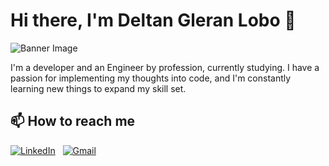 # Hi there, I'm Deltan Gleran Lobo 👋

![Banner Image](https://yourimageurl.com)

<div style="background-image: url('https://yourcamoimageurl.com'); background-size: cover;">

I'm a developer and an Engineer by profession, currently studying. I have a passion for implementing my thoughts into code, and I'm constantly learning new things to expand my skill set.


## 📫 How to reach me

<a href="https://www.linkedin.com/in/deltan-lobo2002/"><img alt="LinkedIn" src="https://img.shields.io/badge/linkedin%20-%230077B5.svg?&style=flat&logo=linkedin&logoColor=white"/></a> &nbsp;
<a href="mailto:deltanlobo92@gmail.com"><img alt="Gmail" src="https://img.shields.io/badge/Gmail-D14836?style=flat&logo=gmail&logoColor=white" /></a> &nbsp;
<!-- <a href="https://instagram.com/"><img src="https://img.shields.io/badge/-@abhi__1507_-E4405F?style=flat&logo=Instagram&logoColor=white"/></a> &nbsp; -->



</div>

